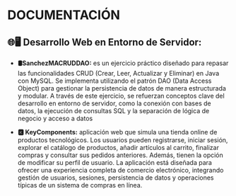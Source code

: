 # DOCUMENTACI&Oacute;N

## 🌐🖥️ Desarrollo Web en Entorno de Servidor:

* **🛢️SanchezMACRUDDAO:** es un ejercicio práctico diseñado para repasar las funcionalidades CRUD (Crear, Leer, Actualizar y Eliminar) en Java con MySQL. Se implementa utilizando el patrón DAO (Data Access Object) para gestionar la persistencia de datos de manera estructurada y modular. A través de este ejercicio, se refuerzan conceptos clave del desarrollo en entorno de servidor, como la conexión con bases de datos, la ejecución de consultas SQL y la separación de lógica de negocio y acceso a datos

* **🅺 KeyComponents:** aplicación web que simula una tienda online de productos tecnológicos. Los usuarios pueden registrarse, iniciar sesión, explorar el catálogo de productos, añadir artículos al carrito, finalizar compras y consultar sus pedidos anteriores. Además, tienen la opción de modificar su perfil de usuario. La aplicación está diseñada para ofrecer una experiencia completa de comercio electrónico, integrando gestión de usuarios, sesiones, persistencia de datos y operaciones típicas de un sistema de compras en línea.
